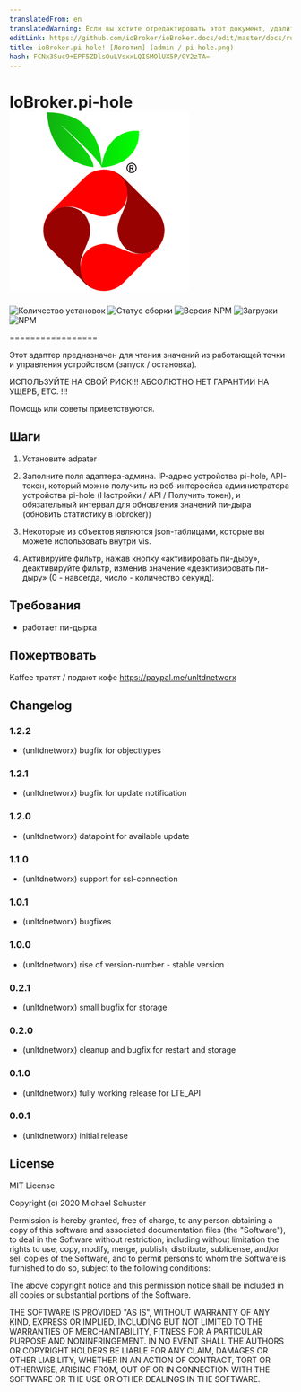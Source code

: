 ```yaml
---
translatedFrom: en
translatedWarning: Если вы хотите отредактировать этот документ, удалите поле «translationFrom», в противном случае этот документ будет снова автоматически переведен
editLink: https://github.com/ioBroker/ioBroker.docs/edit/master/docs/ru/adapterref/iobroker.pi-hole/README.md
title: ioBroker.pi-hole! [Логотип] (admin / pi-hole.png)
hash: FCNx3Suc9+EPF5ZDlsOuLVsxxLQISMOlUX5P/GY2zTA=
---
```

# IoBroker.pi-hole ![логотип](../../../en/adapterref/iobroker.pi-hole/admin/pi-hole.png)

![Количество установок](http://iobroker.live/badges/pi-hole-stable.svg)
![Статус сборки](https://api.travis-ci.org/unltdnetworx/ioBroker.pi-hole.svg?branch=master)
![Версия NPM](https://img.shields.io/npm/v/iobroker.pi-hole.svg)
![Загрузки](https://img.shields.io/npm/dm/iobroker.pi-hole.svg)
![NPM](https://nodei.co/npm/iobroker.pi-hole.png?downloads=true)

=================

Этот адаптер предназначен для чтения значений из работающей точки и управления устройством (запуск / остановка).

ИСПОЛЬЗУЙТЕ НА СВОЙ РИСК!!! АБСОЛЮТНО НЕТ ГАРАНТИИ НА УЩЕРБ, ETC. !!!

Помощь или советы приветствуются.

## Шаги
1. Установите adpater

2. Заполните поля адаптера-админа. IP-адрес устройства pi-hole, API-токен, который можно получить из веб-интерфейса администратора устройства pi-hole (Настройки / API / Получить токен), и обязательный интервал для обновления значений пи-дыра (обновить статистику в iobroker))

3. Некоторые из объектов являются json-таблицами, которые вы можете использовать внутри vis.

4. Активируйте фильтр, нажав кнопку «активировать пи-дыру», деактивируйте фильтр, изменив значение «деактивировать пи-дыру» (0 - навсегда, число - количество секунд).

## Требования
* работает пи-дырка

## Пожертвовать
Kaffee тратят / подают кофе <https://paypal.me/unltdnetworx>

## Changelog

### 1.2.2

* (unltdnetworx) bugfix for objecttypes

### 1.2.1

* (unltdnetworx) bugfix for update notification

### 1.2.0

* (unltdnetworx) datapoint for available update

### 1.1.0

* (unltdnetworx) support for ssl-connection

### 1.0.1

* (unltdnetworx) bugfixes

### 1.0.0

* (unltdnetworx) rise of version-number - stable version

### 0.2.1

* (unltdnetworx) small bugfix for storage

### 0.2.0

* (unltdnetworx) cleanup and bugfix for restart and storage

### 0.1.0

* (unltdnetworx) fully working release for LTE_API

### 0.0.1

* (unltdnetworx) initial release

## License

MIT License

Copyright (c) 2020 Michael Schuster

Permission is hereby granted, free of charge, to any person obtaining a copy
of this software and associated documentation files (the "Software"), to deal
in the Software without restriction, including without limitation the rights
to use, copy, modify, merge, publish, distribute, sublicense, and/or sell
copies of the Software, and to permit persons to whom the Software is
furnished to do so, subject to the following conditions:

The above copyright notice and this permission notice shall be included in all
copies or substantial portions of the Software.

THE SOFTWARE IS PROVIDED "AS IS", WITHOUT WARRANTY OF ANY KIND, EXPRESS OR
IMPLIED, INCLUDING BUT NOT LIMITED TO THE WARRANTIES OF MERCHANTABILITY,
FITNESS FOR A PARTICULAR PURPOSE AND NONINFRINGEMENT. IN NO EVENT SHALL THE
AUTHORS OR COPYRIGHT HOLDERS BE LIABLE FOR ANY CLAIM, DAMAGES OR OTHER
LIABILITY, WHETHER IN AN ACTION OF CONTRACT, TORT OR OTHERWISE, ARISING FROM,
OUT OF OR IN CONNECTION WITH THE SOFTWARE OR THE USE OR OTHER DEALINGS IN THE
SOFTWARE.